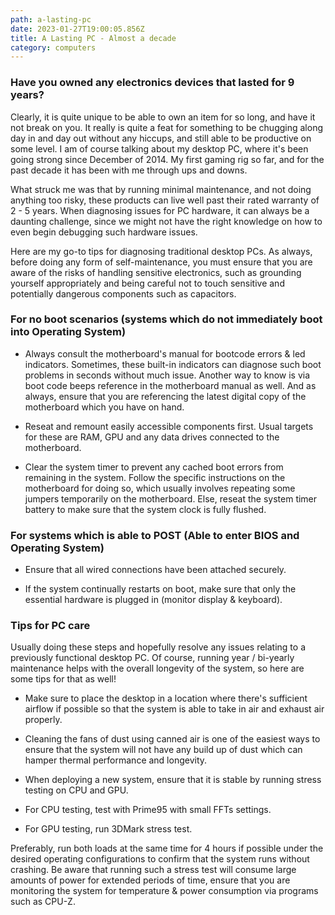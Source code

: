 ```yaml
---
path: a-lasting-pc
date: 2023-01-27T19:00:05.856Z
title: A Lasting PC - Almost a decade
category: computers
---
```


### Have you owned any electronics devices that lasted for 9 years?

Clearly, it is quite unique to be able to own an item for so long, and have it not break on you. It really is quite a feat for something to be chugging along day in and day out without any hiccups, and still able to be productive on some level.
I am of course talking about my desktop PC, where it's been going strong since December of 2014. My first gaming rig so far, and for the past decade it has been with me through ups and downs.

What struck me was that by running minimal maintenance, and not doing anything too risky, these products can live well past their rated warranty of 2 - 5 years. When diagnosing issues for PC hardware, it can always be a daunting challenge, since we might not have the right knowledge on how to even begin debugging such hardware issues.

Here are my go-to tips for diagnosing traditional desktop PCs. As always, before doing any form of self-maintenance, you must ensure that you are aware of the risks of handling sensitive electronics, such as grounding yourself appropriately and being careful not to touch sensitive and potentially dangerous components such as capacitors.

### For no boot scenarios (systems which do not immediately boot into Operating System)

- Always consult the motherboard's manual for bootcode errors & led indicators. Sometimes, these built-in indicators can diagnose such boot problems in seconds without much issue. Another way to know is via boot code beeps reference in the motherboard manual as well. And as always, ensure that you are referencing the latest digital copy of the motherboard which you have on hand.

- Reseat and remount easily accessible components first. Usual targets for these are RAM, GPU and any data drives connected to the motherboard.

- Clear the system timer to prevent any cached boot errors from remaining in the system. Follow the specific instructions on the motherboard for doing so, which usually involves repeating some jumpers temporarily on the motherboard. Else, reseat the system timer battery to make sure that the system clock is fully flushed.

### For systems which is able to POST (Able to enter BIOS and Operating System)

- Ensure that all wired connections have been attached securely.

- If the system continually restarts on boot, make sure that only the essential hardware is plugged in (monitor display & keyboard).

### Tips for PC care

Usually doing these steps and hopefully resolve any issues relating to a previously functional desktop PC. Of course, running year / bi-yearly maintenance helps with the overall longevity of the system, so here are some tips for that as well!

- Make sure to place the desktop in a location where there's sufficient airflow if possible so that the system is able to take in air and exhaust air properly.

- Cleaning the fans of dust using canned air is one of the easiest ways to ensure that the system will not have any build up of dust which can hamper thermal performance and longevity.

- When deploying a new system, ensure that it is stable by running stress testing on CPU and GPU.

- For CPU testing, test with Prime95 with small FFTs settings.

- For GPU testing, run 3DMark stress test.

Preferably, run both loads at the same time for 4 hours if possible under the desired operating configurations to confirm that the system runs without crashing. Be aware that running such a stress test will consume large amounts of power for extended periods of time, ensure that you are monitoring the system for temperature & power consumption via programs such as CPU-Z.
